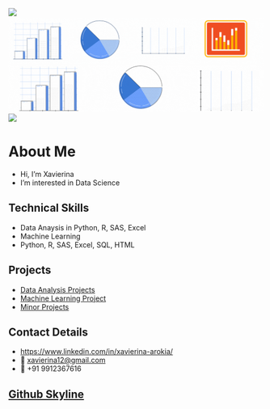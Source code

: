 ![](https://github.com/xavierina12/xavierina12/blob/main/welcom%20to%20my%20profile.gif)
![](https://github.com/xavierina12/xavierina12/blob/main/Graphs.gif)
![](https://github.com/xavierina12/xavierina12/blob/main/graph2.gif)
![](https://github.com/xavierina12/xavierina12/blob/main/welcome1.gif)

# About Me
- Hi, I’m Xavierina
- I’m interested in Data Science

## Technical Skills
- Data Anaysis in Python, R, SAS, Excel
- Machine Learning
- Python, R, SAS, Excel, SQL, HTML

## Projects
- <a href="https://github.com/xavierina12/Data-Analytics/tree/main/Projects/1.%20Data%20Analysis%20Projects"> Data Analysis Projects</a>
- <a href="https://github.com/xavierina12/Zoo-Animal-Classification-Machine-Learning-Project"> Machine Learning Project</a>
- <a href="https://github.com/xavierina12/Data-Analytics/tree/main/Projects/Minor%20Projects"> Minor Projects </a>

## Contact Details
- https://www.linkedin.com/in/xavierina-arokia/
- :e-mail: xavierina12@gmail.com
- :calling: +91 9912367616


## <a href="https://skyline.github.com/xavierina12/2021"> Github Skyline </a>


